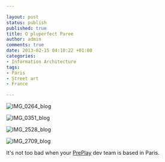 ```yaml
---

layout: post
status: publish
published: true
title: O pluperfect Paree
author: admin
comments: true
date: 2013-02-15 04:10:22 +01:00
categories:
- Information Architecture
tags:
- Paris
- Street art
- France

---
```


![IMG_0264_blog](http://www.bridgercreative.com/wp-content/uploads/2013/12/IMG_0264_blog.jpg)

![IMG_0351_blog](http://www.bridgercreative.com/wp-content/uploads/2013/12/IMG_0351_blog.jpg)

![IMG_2528_blog](http://www.bridgercreative.com/wp-content/uploads/2013/12/IMG_2528_blog.jpg)

![IMG_2709_blog](http://www.bridgercreative.com/wp-content/uploads/2013/12/IMG_2709_blog.jpg)

It's not too bad when your 
[PrePlay](http://preplaysports.com/) dev team is based in Paris.
